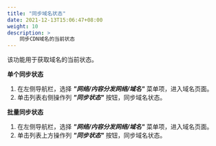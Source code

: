 ```yaml
---
title: "同步域名状态"
date: 2021-12-13T15:06:47+08:00
weight: 10
description: >
    同步CDN域名的当前状态
---
```


该功能用于获取域名的当前状态。

**单个同步状态**

1. 在左侧导航栏，选择 **_"网络/内容分发网络/域名"_** 菜单项，进入域名页面。
2. 单击列表右侧操作列 **_"同步状态"_** 按钮，同步域名状态。

**批量同步状态**

1. 在左侧导航栏，选择 **_"网络/内容分发网络/域名"_** 菜单项，进入域名页面。
2. 单击列表上方操作列 **_"同步状态"_** 按钮，同步域名状态。